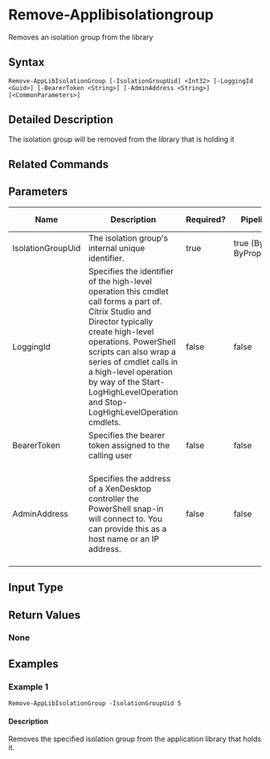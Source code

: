 ﻿
# Remove-Applibisolationgroup
Removes an isolation group from the library
## Syntax
```
Remove-AppLibIsolationGroup [-IsolationGroupUid] <Int32> [-LoggingId <Guid>] [-BearerToken <String>] [-AdminAddress <String>] [<CommonParameters>]
```
## Detailed Description
The isolation group will be removed from the library that is holding it


## Related Commands

## Parameters
| Name   | Description | Required? | Pipeline Input | Default Value |
| --- | --- | --- | --- | --- |
| IsolationGroupUid | The isolation group's internal unique identifier. | true | true (ByValue, ByPropertyName) |  |
| LoggingId | Specifies the identifier of the high-level operation this cmdlet call forms a part of. Citrix Studio and Director typically create high-level operations. PowerShell scripts can also wrap a series of cmdlet calls in a high-level operation by way of the Start-LogHighLevelOperation and Stop-LogHighLevelOperation cmdlets. | false | false |  |
| BearerToken | Specifies the bearer token assigned to the calling user | false | false |  |
| AdminAddress | Specifies the address of a XenDesktop controller the PowerShell snap-in will connect to. You can provide this as a host name or an IP address. | false | false | Localhost. Once a value is provided by any cmdlet, this value becomes the default. |

## Input Type

### 

## Return Values

### None

## Examples

### Example 1
```
Remove-AppLibIsolationGroup -IsolationGroupUid 5
```
#### Description
Removes the specified isolation group from the application library that holds it.
